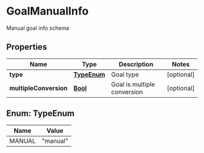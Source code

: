

# GoalManualInfo

Manual goal info schema
## Properties

Name | Type | Description | Notes
------------ | ------------- | ------------- | -------------
**type** | [**TypeEnum**](#TypeEnum) | Goal type |  [optional]
**multipleConversion** | [**Bool**](Bool.md) | Goal is multiple conversion |  [optional]



## Enum: TypeEnum

Name | Value
---- | -----
MANUAL | &quot;manual&quot;



